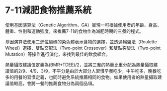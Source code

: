 # 7-11減肥食物推薦系統
使用基因演算法（Genetic Algorithm，GA）實現一可根據使用者的年齡、身高、體重、性別和運動強度，來推薦7-11的食物作為減肥時期的三餐的程式。

基因演算法使用二進位編碼的染色體表示食物的選擇，並透過輪盤法（Roulette Wheel）選擇、雙點交配法（Two-point Crossover）和雙點突變法（Two-point Mutation）等操作進行演化，來找到最佳的飲食組合。

熱量攝取建議值定義為(BMR+TDEE)/2，並將三餐的熱量比重分配為熱量攝取建議值的2/9、4/9、3/9，不平分是由於大部分人習慣早餐吃少，中午吃多，晚餐吃多的用餐的習慣定義，也同時避免系統推薦相同的食物。如果使用者的熱量攝取建議值較高，會將一餐的推薦食物分為兩個品項。
